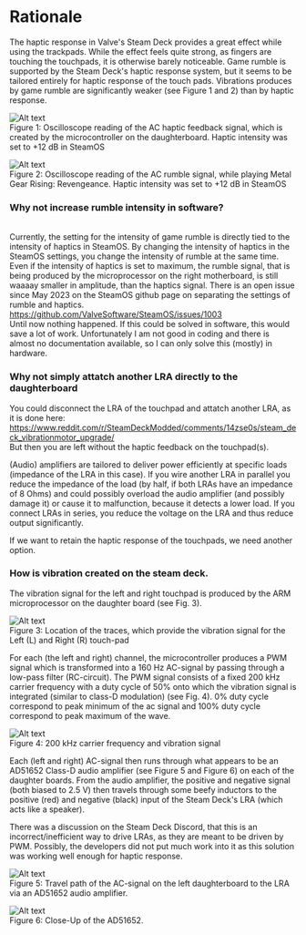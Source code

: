 # Rationale

The haptic response in Valve's Steam Deck provides a great effect while using the trackpads.
While the effect feels quite strong, as fingers are touching the touchpads, it is otherwise barely noticeable.
Game rumble is supported by the Steam Deck's haptic response system, but it seems to be tailored entirely for haptic response of the touch pads. Vibrations produces by game rumble are significantly weaker (see Figure 1 and 2) than by haptic response.

![Alt text](pictures/haptic-feedback_12dB.jpg?raw=true "Oscilloscope reading of the haptic feedback signal")
<br />Figure 1: Oscilloscope reading of the AC haptic feedback signal, which is created by the microcontroller on the daughterboard. Haptic intensity was set to +12 dB in SteamOS

![Alt text](pictures/Metal-Gear-Rising_12dB.jpg?raw=true "Oscilloscope reading of rumble signal while playing Metal Gear Rising ")
<br />Figure 2: Oscilloscope reading of the AC rumble signal, while playing Metal Gear Rising: Revengeance. Haptic intensity was set to +12 dB in SteamOS

### Why not increase rumble intensity in software?
<br />Currently, the setting for the intensity of game rumble is directly tied to the intensity of haptics in SteamOS.
By changing the intensity of haptics in the SteamOS settings, you change the intensity of rumble at the same time.
Even if the intensity of haptics is set to maximum, the rumble signal, that is being produced by the microprocessor on the right motherboard, is still waaaay smaller in amplitude, than the haptics signal.
There is an open issue since May 2023 on the SteamOS github page on separating the settings of rumble and haptics.
<br />https://github.com/ValveSoftware/SteamOS/issues/1003
<br />Until now nothing happened.
If this could be solved in software, this would save a lot of work. Unfortunately I am not good in coding and there is almost no documentation available, so I can only solve this (mostly) in hardware.

### Why not simply attatch another LRA directly to the daughterboard

You could disconnect the LRA of the touchpad and attatch another LRA, as it is done here:
<br />https://www.reddit.com/r/SteamDeckModded/comments/14zse0s/steam_deck_vibrationmotor_upgrade/
<br />But then you are left without the haptic feedback on the touchpad(s).

(Audio) amplifiers are tailored to deliver power efficiently at specific loads (impedance of the LRA in this case). If you wire another LRA in parallel you reduce the impedance of the load (by half, if both LRAs have an impedance of 8 Ohms) and could possibly overload the audio amplifier (and possibly damage it) or cause it to malfunction, because it detects a lower load. 
If you connect LRAs in series, you reduce the voltage on the LRA and thus reduce output significantly.

If we want to retain the haptic response of the touchpads, we need another option.

### How is vibration created on the steam deck.

The vibration signal for the left and right touchpad is produced by the ARM microprocessor on the daughter board (see Fig. 3).

![Alt text](pictures/daughterboard_vibration_traces.jpg?raw=true "location of the traces with the vibration signal")
<br />Figure 3: Location of the traces, which provide the vibration signal for the Left (L) and Right (R) touch-pad

For each (the left and right) channel, the microcontroller produces a PWM signal which is transformed into a 160 Hz AC-signal by passing through a low-pass filter (RC-circuit). The PWM signal consists of a fixed 200 kHz carrier frequency with a duty cycle of 50% onto which the vibration signal is integrated (similar to class-D modulation) (see Fig. 4). 0% duty cycle correspond to peak minimum of the ac signal and 100% duty cycle correspond to peak maximum of the wave.

![Alt text](pictures/vibration-PWM-carrier-wave.jpg?raw=true "PWM carrier frequency and vibraton signal")
<br />Figure 4: 200 kHz carrier frequency and vibration signal

Each (left and right) AC-signal then runs through what appears to be an AD51652 Class-D audio amplifier (see Figure 5 and Figure 6) on each of the daughter boards. From the audio amplifier, the positive and negative signal (both biased to 2.5 V) then travels through some beefy inductors to the positive (red) and negative (black) input of the Steam Deck's LRA (which acts like a speaker). 

There was a discussion on the Steam Deck Discord, that this is an incorrect/inefficient way to drive LRAs, as they are meant to be driven by PWM. Possibly, the developers did not put much work into it as this solution was working well enough for haptic response.

![Alt text](pictures/AD51652-signal.jpg?raw=true "Travel path of AC-signal on left daughterboard. AD51652")
<br />Figure 5: Travel path of the AC-signal on the left daughterboard to the LRA via an AD51652 audio amplifier.

![Alt text](pictures/AD51652-close-up.jpg?raw=true "Close-Up of the AD51652")
<br />Figure 6: Close-Up of the AD51652.
